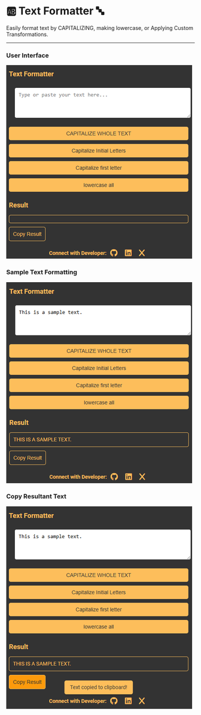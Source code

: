 # 🆎 Text Formatter 🔤
Easily format text by CAPITALIZING, making lowercase, or Applying Custom Transformations.

---
### User Interface
![User Interface of TEXT-Formatter](./images/text-formatter-user-interface.png)

### Sample Text Formatting
![Sample Text Formatting in TEXT-Formatter](./images/sample-text-in-text-formatter.png)

### Copy Resultant Text
![Copy Resultant text in TEXT-Formatter](./images/copy-resultant-text-from-text-formatter.png)